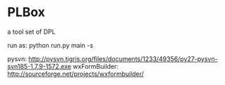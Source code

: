PLBox
=====

a tool set of DPL

run as: python run.py main -s


pysvn: http://pysvn.tigris.org/files/documents/1233/49356/py27-pysvn-svn185-1.7.9-1572.exe
wxFormBuilder: http://sourceforge.net/projects/wxformbuilder/
